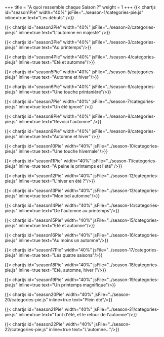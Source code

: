 +++
title = "A quoi ressemble chaque Saison ?"
weight = 1
+++
{{< chartjs id="season1Pie" width="40%" jsFile="../season-1/categories-pie.js" inline=true text="Les débuts" />}}

{{< chartjs id="season2Pie" width="40%" jsFile="../season-2/categories-pie.js" inline=true text="L'automne en majesté" />}}

{{< chartjs id="season3Pie" width="40%" jsFile="../season-3/categories-pie.js" inline=true text="Au printemps"/>}}

{{< chartjs id="season4Pie" width="40%" jsFile="../season-4/categories-pie.js" inline=true text="Eté et automne"/>}}

{{< chartjs id="season5Pie" width="40%" jsFile="../season-5/categories-pie.js" inline=true text="Automne et hiver"/>}}

{{< chartjs id="season6Pie" width="40%" jsFile="../season-6/categories-pie.js" inline=true text="Une touche printanière"/>}}

{{< chartjs id="season7Pie" width="40%" jsFile="../season-7/categories-pie.js" inline=true text="Un été ignoré" />}}

{{< chartjs id="season8Pie" width="40%" jsFile="../season-8/categories-pie.js" inline=true text="Revoici l'automne" />}}

{{< chartjs id="season9Pie" width="40%" jsFile="../season-9/categories-pie.js" inline=true text="Automne et hiver" />}}

{{< chartjs id="season10Pie" width="40%" jsFile="../season-10/categories-pie.js" inline=true text="Une touche hivernale"/>}}

{{< chartjs id="season11Pie" width="40%" jsFile="../season-11/categories-pie.js" inline=true text="A peine le printemps et l'été" />}}

{{< chartjs id="season12Pie" width="40%" jsFile="../season-12/categories-pie.js" inline=true text="L'hiver en été ?"/>}}

{{< chartjs id="season13Pie" width="40%" jsFile="../season-13/categories-pie.js" inline=true text="Mon bel automne"/>}}

{{< chartjs id="season14Pie" width="40%" jsFile="../season-14/categories-pie.js" inline=true text="De l'automne au printemps"/>}}

{{< chartjs id="season15Pie" width="40%" jsFile="../season-15/categories-pie.js" inline=true text="Eté et automne"/>}}

{{< chartjs id="season16Pie" width="40%" jsFile="../season-16/categories-pie.js" inline=true text="Au moins un automne"/>}}

{{< chartjs id="season17Pie" width="40%" jsFile="../season-17/categories-pie.js" inline=true text="Les quatre saisons"/>}}

{{< chartjs id="season18Pie" width="40%" jsFile="../season-18/categories-pie.js" inline=true text="Eté, automne, hiver !"/>}}

{{< chartjs id="season19Pie" width="40%" jsFile="../season-19/categories-pie.js" inline=true text="Un printemps magnifique"/>}}

{{< chartjs id="season20Pie" width="40%" jsFile="../season-20/categories-pie.js" inline=true text="Plein été"/>}}

{{< chartjs id="season21Pie" width="40%" jsFile="../season-21/categories-pie.js" inline=true text="Tant d'été, et le retour de l'automne"/>}}

{{< chartjs id="season22Pie" width="40%" jsFile="../season-22/categories-pie.js" inline=true text="L'automne..."/>}}